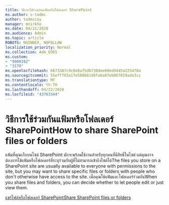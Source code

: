 ```yaml
---
title: วิธีการใช้ร่วมกันแฟ้มหรือโฟลเดอร์ SharePoint
ms.author: v-todmc
author: todmccoy
manager: mnirkhe
ms.date: 04/21/2020
ms.audience: Admin
ms.topic: article
ROBOTS: NOINDEX, NOFOLLOW
localization_priority: Normal
ms.collection: Adm_O365
ms.custom:
- "9000192"
- "3170"
ms.openlocfilehash: 6673307c9c8e8af5d6730dee60ed9445a225478a
ms.sourcegitcommit: 55eff703a17e500681d8fa6a87eb067019ade3cc
ms.translationtype: MT
ms.contentlocale: th-TH
ms.lasthandoff: 04/22/2020
ms.locfileid: "43763344"
---
```

# <a name="how-to-share-sharepoint-files-or-folders"></a><span data-ttu-id="83261-102">วิธีการใช้ร่วมกันแฟ้มหรือโฟลเดอร์ SharePoint</span><span class="sxs-lookup"><span data-stu-id="83261-102">How to share SharePoint files or folders</span></span>

<span data-ttu-id="83261-103">แฟ้มที่คุณเก็บบนไซต์ SharePoint มักจะพร้อมใช้งานสําหรับทุกคนที่มีสิทธิ์ในไซต์ แต่คุณอาจต้องการใช้แฟ้มหรือโฟลเดอร์ที่ระบุร่วมกับผู้ที่ไม่สามารถเข้าถึงไซต์ได้</span><span class="sxs-lookup"><span data-stu-id="83261-103">The files you store on a SharePoint site are usually available to everyone with permissions to the site, but you may want to share specific files or folders with people who don't otherwise have access to the site.</span></span> <span data-ttu-id="83261-104">เมื่อคุณใช้แฟ้มและโฟลเดอร์ร่วมกัน</span><span class="sxs-lookup"><span data-stu-id="83261-104">When you share files and folders, you can decide whether to let people edit or just view them.</span></span>

[<span data-ttu-id="83261-105">แชร์ไฟล์หรือโฟลเดอร์ SharePoint</span><span class="sxs-lookup"><span data-stu-id="83261-105">Share SharePoint files or folders</span></span>](https://support.office.com/article/1fe37332-0f9a-4719-970e-d2578da4941c)